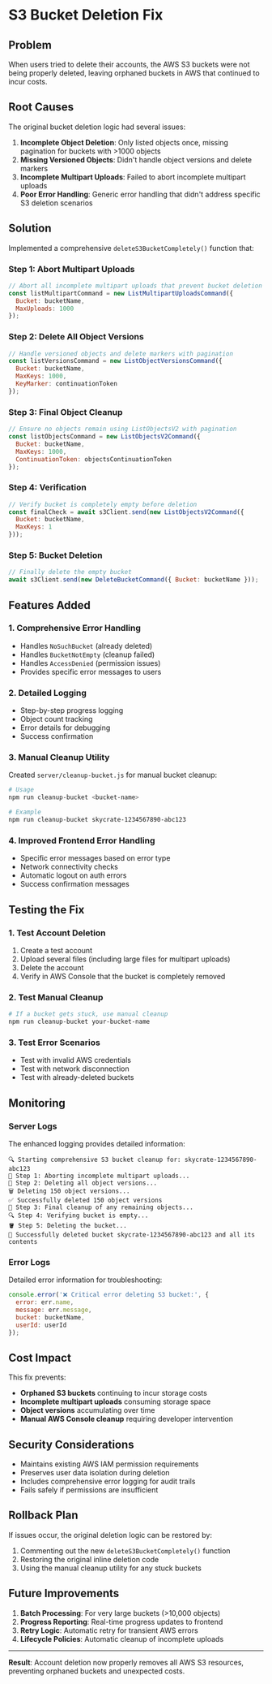 # S3 Bucket Deletion Fix

## Problem
When users tried to delete their accounts, the AWS S3 buckets were not being properly deleted, leaving orphaned buckets in AWS that continued to incur costs.

## Root Causes
The original bucket deletion logic had several issues:

1. **Incomplete Object Deletion**: Only listed objects once, missing pagination for buckets with >1000 objects
2. **Missing Versioned Objects**: Didn't handle object versions and delete markers
3. **Incomplete Multipart Uploads**: Failed to abort incomplete multipart uploads
4. **Poor Error Handling**: Generic error handling that didn't address specific S3 deletion scenarios

## Solution
Implemented a comprehensive `deleteS3BucketCompletely()` function that:

### Step 1: Abort Multipart Uploads
```javascript
// Abort all incomplete multipart uploads that prevent bucket deletion
const listMultipartCommand = new ListMultipartUploadsCommand({
  Bucket: bucketName,
  MaxUploads: 1000
});
```

### Step 2: Delete All Object Versions
```javascript
// Handle versioned objects and delete markers with pagination
const listVersionsCommand = new ListObjectVersionsCommand({
  Bucket: bucketName,
  MaxKeys: 1000,
  KeyMarker: continuationToken
});
```

### Step 3: Final Object Cleanup
```javascript
// Ensure no objects remain using ListObjectsV2 with pagination
const listObjectsCommand = new ListObjectsV2Command({
  Bucket: bucketName,
  MaxKeys: 1000,
  ContinuationToken: objectsContinuationToken
});
```

### Step 4: Verification
```javascript
// Verify bucket is completely empty before deletion
const finalCheck = await s3Client.send(new ListObjectsV2Command({ 
  Bucket: bucketName, 
  MaxKeys: 1 
}));
```

### Step 5: Bucket Deletion
```javascript
// Finally delete the empty bucket
await s3Client.send(new DeleteBucketCommand({ Bucket: bucketName }));
```

## Features Added

### 1. Comprehensive Error Handling
- Handles `NoSuchBucket` (already deleted)
- Handles `BucketNotEmpty` (cleanup failed)
- Handles `AccessDenied` (permission issues)
- Provides specific error messages to users

### 2. Detailed Logging
- Step-by-step progress logging
- Object count tracking
- Error details for debugging
- Success confirmation

### 3. Manual Cleanup Utility
Created `server/cleanup-bucket.js` for manual bucket cleanup:

```bash
# Usage
npm run cleanup-bucket <bucket-name>

# Example
npm run cleanup-bucket skycrate-1234567890-abc123
```

### 4. Improved Frontend Error Handling
- Specific error messages based on error type
- Network connectivity checks
- Automatic logout on auth errors
- Success confirmation messages

## Testing the Fix

### 1. Test Account Deletion
1. Create a test account
2. Upload several files (including large files for multipart uploads)
3. Delete the account
4. Verify in AWS Console that the bucket is completely removed

### 2. Test Manual Cleanup
```bash
# If a bucket gets stuck, use manual cleanup
npm run cleanup-bucket your-bucket-name
```

### 3. Test Error Scenarios
- Test with invalid AWS credentials
- Test with network disconnection
- Test with already-deleted buckets

## Monitoring

### Server Logs
The enhanced logging provides detailed information:
```
🔍 Starting comprehensive S3 bucket cleanup for: skycrate-1234567890-abc123
🧹 Step 1: Aborting incomplete multipart uploads...
🧹 Step 2: Deleting all object versions...
🗑️ Deleting 150 object versions...
✅ Successfully deleted 150 object versions
🧹 Step 3: Final cleanup of any remaining objects...
🔍 Step 4: Verifying bucket is empty...
🪣 Step 5: Deleting the bucket...
🎉 Successfully deleted bucket skycrate-1234567890-abc123 and all its contents
```

### Error Logs
Detailed error information for troubleshooting:
```javascript
console.error('❌ Critical error deleting S3 bucket:', {
  error: err.name,
  message: err.message,
  bucket: bucketName,
  userId: userId
});
```

## Cost Impact
This fix prevents:
- **Orphaned S3 buckets** continuing to incur storage costs
- **Incomplete multipart uploads** consuming storage space
- **Object versions** accumulating over time
- **Manual AWS Console cleanup** requiring developer intervention

## Security Considerations
- Maintains existing AWS IAM permission requirements
- Preserves user data isolation during deletion
- Includes comprehensive error logging for audit trails
- Fails safely if permissions are insufficient

## Rollback Plan
If issues occur, the original deletion logic can be restored by:
1. Commenting out the new `deleteS3BucketCompletely()` function
2. Restoring the original inline deletion code
3. Using the manual cleanup utility for any stuck buckets

## Future Improvements
1. **Batch Processing**: For very large buckets (>10,000 objects)
2. **Progress Reporting**: Real-time progress updates to frontend
3. **Retry Logic**: Automatic retry for transient AWS errors
4. **Lifecycle Policies**: Automatic cleanup of incomplete uploads

---

**Result**: Account deletion now properly removes all AWS S3 resources, preventing orphaned buckets and unexpected costs.